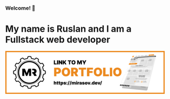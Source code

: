 ### Welcome! 👋 
# My name is Ruslan and I am a Fullstack web developer

![Mirasov Ruslan portfolio link](https://raw.githubusercontent.com/RuslanMirasov/RuslanMirasov/main/portfolio.jpg)
